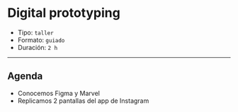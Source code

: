 # Digital prototyping

- Tipo: `taller`
- Formato: `guiado`
- Duración: `2 h`

***

## Agenda

- Conocemos Figma y Marvel
- Replicamos 2 pantallas del app de Instagram